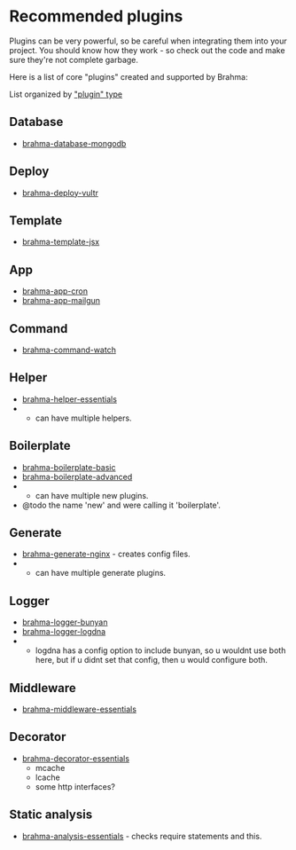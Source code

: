 # Recommended plugins

Plugins can be very powerful, so be careful when integrating them into your project. You should know how they work - so check out the code and make sure they're not complete garbage.

Here is a list of core "plugins" created and supported by Brahma:

List organized by ["plugin" type](@todo)

## Database
- [brahma-database-mongodb](@todo)

## Deploy
- [brahma-deploy-vultr](@todo)

## Template
- [brahma-template-jsx](@todo)

## App
- [brahma-app-cron](@todo)
- [brahma-app-mailgun](@todo)

## Command
- [brahma-command-watch](@todo)

## Helper
- [brahma-helper-essentials](@todo)
- * can have multiple helpers.

## Boilerplate
- [brahma-boilerplate-basic](@todo)
- [brahma-boilerplate-advanced](@todo)
- * can have multiple new plugins.
- @todo the name 'new' and were calling it 'boilerplate'.

## Generate
- [brahma-generate-nginx](@todo) - creates config files.
- * can have multiple generate plugins.

## Logger
- [brahma-logger-bunyan](@todo)
- [brahma-logger-logdna](@todo)
- * logdna has a config option to include bunyan, so u wouldnt use both here, but if u didnt
set that config, then u would configure both.

## Middleware
- [brahma-middleware-essentials](@todo)

## Decorator
- [brahma-decorator-essentials](@todo)
  - mcache
  - lcache
  - some http interfaces?

## Static analysis
- [brahma-analysis-essentials](@todo) - checks require statements and this.
